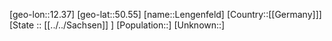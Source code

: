 ﻿---
location: [50.55,12.37]
mapzoom: [7,12] 
mapmarker: city 
type: City
tags:
- geo/City


SpocWebEntityId: 31935
isDeleted: false
confidential: public

---
[geo-lon::12.37]
[geo-lat::50.55]
[name::Lengenfeld]
[Country::[[Germany]]]
[State :: [[../../Sachsen]] ]
[Population::]
[Unknown::]

